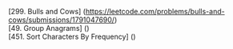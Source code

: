 [299. Bulls and Cows] (https://leetcode.com/problems/bulls-and-cows/submissions/1791047690/)  
[49. Group Anagrams] ()  
[451. Sort Characters By Frequency] ()  


